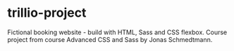 # trillio-project
Fictional booking website - build with HTML, Sass and CSS flexbox.
Course project from course Advanced CSS and Sass by Jonas Schmedtmann.
